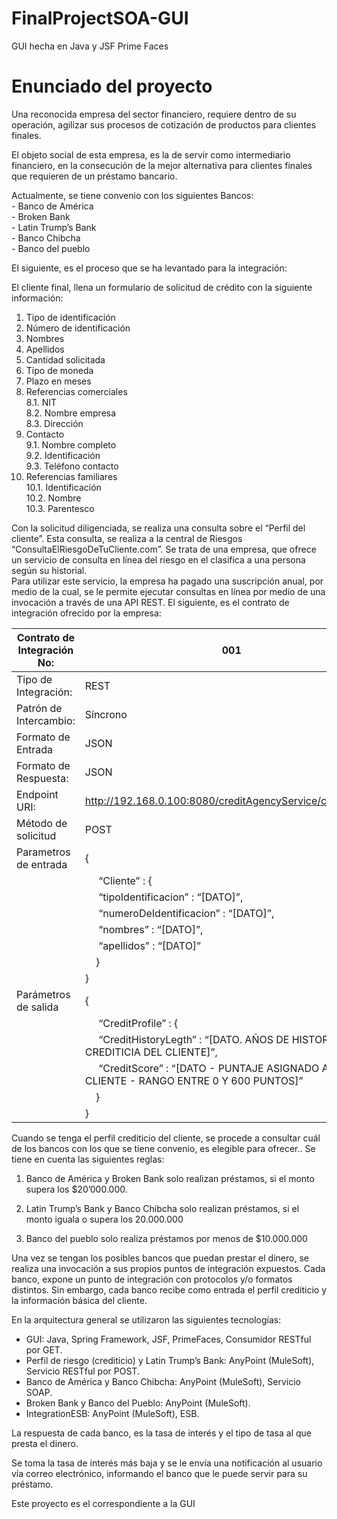 <h1 id="finalprojectsoa-gui">FinalProjectSOA-GUI</h1>

<p>GUI hecha en Java y JSF Prime Faces</p>



<h1 id="enunciado-del-proyecto">Enunciado del proyecto</h1>

<p>Una reconocida empresa del sector financiero, requiere dentro de su operación, agilizar sus procesos de cotización de productos para clientes finales.</p>

<p>El objeto social de esta empresa, es la de servir como intermediario financiero, en la consecución de la mejor alternativa para clientes finales que requieren de un préstamo bancario.</p>

<p>Actualmente, se tiene convenio con los siguientes Bancos: <br>
- Banco de América <br>
- Broken Bank <br>
- Latin Trump’s Bank <br>
- Banco Chibcha <br>
- Banco del pueblo</p>

<p>El siguiente, es el proceso que se ha levantado para la integración:</p>

<p>El cliente final, llena un formulario de solicitud de crédito con la siguiente información:</p>

<ol>
<li>Tipo de identificación</li>
<li>Número de identificación</li>
<li>Nombres</li>
<li>Apellidos</li>
<li>Cantidad solicitada</li>
<li>Tipo de moneda</li>
<li>Plazo en meses</li>
<li>Referencias comerciales <br>
8.1. NIT <br>
8.2. Nombre empresa <br>
8.3. Dirección</li>
<li>Contacto <br>
9.1. Nombre completo <br>
9.2. Identificación <br>
9.3. Teléfono contacto</li>
<li>Referencias familiares <br>
10.1. Identificación <br>
10.2. Nombre <br>
10.3. Parentesco</li>
</ol>

<p>Con la solicitud diligenciada, se realiza una consulta sobre el “Perfil del cliente”.  Esta consulta, se realiza a la central de Riesgos “ConsultaElRiesgoDeTuCliente.com”.   Se trata de una empresa, que ofrece un servicio de consulta en línea del riesgo en el clasifica a una persona según su historial. <br>
Para utilizar este servicio, la empresa ha pagado una suscripción anual, por medio de la cual, se le permite ejecutar consultas en línea por medio de una invocación a través de una API REST.  El siguiente, es el contrato de integración ofrecido por la empresa:</p>

<table>
<thead>
<tr>
  <th>Contrato de Integración No:</th>
  <th>001</th>
</tr>
</thead>
<tbody><tr>
  <td>Tipo de Integración:</td>
  <td>REST</td>
</tr>
<tr>
  <td>Patrón de Intercambio:</td>
  <td>Síncrono</td>
</tr>
<tr>
  <td>Formato de Entrada</td>
  <td>JSON</td>
</tr>
<tr>
  <td>Formato de Respuesta:</td>
  <td>JSON</td>
</tr>
<tr>
  <td>Endpoint URI:</td>
  <td><a href="http://192.168.0.100:8080/creditAgencyService/creditProfile">http://192.168.0.100:8080/creditAgencyService/creditProfile</a></td>
</tr>
<tr>
  <td>Método de solicitud</td>
  <td>POST</td>
</tr>
<tr>
  <td>Parametros de entrada</td>
  <td>{</td>
</tr>
<tr>
  <td></td>
  <td>&nbsp;&nbsp;&nbsp;&nbsp; “Cliente” : {</td>
</tr>
<tr>
  <td></td>
  <td>&nbsp;&nbsp;&nbsp;&nbsp; “tipoIdentificacion” : “[DATO]”,</td>
</tr>
<tr>
  <td></td>
  <td>&nbsp;&nbsp;&nbsp;&nbsp; “numeroDeIdentificacion” : “[DATO]”,</td>
</tr>
<tr>
  <td></td>
  <td>&nbsp;&nbsp;&nbsp;&nbsp; “nombres” : “[DATO]”,</td>
</tr>
<tr>
  <td></td>
  <td>&nbsp;&nbsp;&nbsp;&nbsp; “apellidos” : “[DATO]”</td>
</tr>
<tr>
  <td></td>
  <td>&nbsp;&nbsp;&nbsp;&nbsp;}</td>
</tr>
<tr>
  <td></td>
  <td>}</td>
</tr>
<tr>
  <td>Parámetros de salida</td>
  <td>{</td>
</tr>
<tr>
  <td></td>
  <td>&nbsp;&nbsp;&nbsp;&nbsp; “CreditProfile” : {</td>
</tr>
<tr>
  <td></td>
  <td>&nbsp;&nbsp;&nbsp;&nbsp; “CreditHistoryLegth” : “[DATO. AÑOS DE HISTORIA CREDITICIA DEL CLIENTE]”,</td>
</tr>
<tr>
  <td></td>
  <td>&nbsp;&nbsp;&nbsp;&nbsp; “CreditScore” : “[DATO - PUNTAJE ASIGNADO AL CLIENTE - RANGO ENTRE 0 Y 600 PUNTOS]”</td>
</tr>
<tr>
  <td></td>
  <td>&nbsp;&nbsp;&nbsp;&nbsp;}</td>
</tr>
<tr>
  <td></td>
  <td>}</td>
</tr>
</tbody></table>


<p>Cuando se tenga el perfil crediticio del cliente, se procede a consultar cuál de los bancos con los que se tiene convenio, es elegible para ofrecer.. Se tiene en cuenta las siguientes reglas:</p>

<ol>
<li><p>Banco de América y Broken Bank solo realizan préstamos, si el monto supera los $20’000.000. </p></li>
<li><p>Latin Trump’s Bank y Banco Chibcha solo realizan préstamos, si el monto iguala o supera los <script type="math/tex" id="MathJax-Element-121">10.000.00 y NO iguala NI supera los </script>20.000.000</p></li>
<li><p>Banco del pueblo solo realiza préstamos por menos de $10.000.000</p></li>
</ol>

<p>Una vez se tengan los posibles bancos que puedan prestar el dinero, se realiza una invocación a sus propios puntos de integración expuestos.  Cada banco, expone un punto de integración con protocolos y/o formatos distintos.  Sin embargo, cada banco recibe como entrada el perfil crediticio y la información básica del cliente. </p>

<p>En la arquitectura general se utilizaron las siguientes tecnologías:</p>

<ul>
<li>GUI: Java, Spring Framework, JSF, PrimeFaces, Consumidor RESTful por GET.</li>
<li>Perfil de riesgo (crediticio) y Latin Trump’s Bank: AnyPoint (MuleSoft), Servicio RESTful por POST.</li>
<li>Banco de América y Banco Chibcha: AnyPoint (MuleSoft), Servicio SOAP.</li>
<li>Broken Bank y Banco del Pueblo: AnyPoint (MuleSoft).</li>
<li>IntegrationESB: AnyPoint (MuleSoft), ESB.</li>
</ul>

<p>La respuesta de cada banco, es la tasa de interés y el tipo de tasa al que presta el dinero.</p>

<p>Se toma la tasa de interés más baja y se le envía una notificación al usuario vía correo electrónico, informando el banco que le puede servir para su préstamo.</p>

<p>Este proyecto es el correspondiente a la GUI</p>